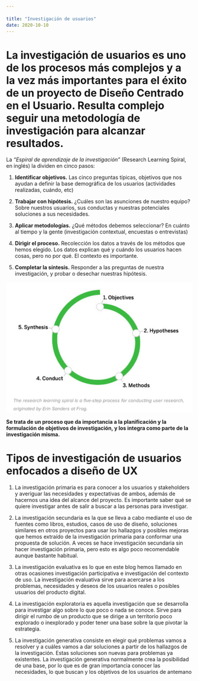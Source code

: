 ```yaml
---

title: "Investigación de usuarios"
date: 2020-10-10
---
```


# La investigación de usuarios es uno de los procesos más complejos y a la vez más importantes para el éxito de un proyecto de Diseño Centrado en el Usuario. Resulta complejo seguir una metodología de investigación para alcanzar resultados. 

La _“Espiral de aprendizaje de la investigación”_ (Research Learning Spiral, en inglés) la dividen en cinco pasos:

1. **Identificar objetivos.** Las cinco preguntas típicas, objetivos que nos ayudan a definir la base demográfica de los usuarios (actividades realizadas, cuándo, etc) 

2. **Trabajar con hipótesis.**  ¿Cuáles son las asunciones de nuestro equipo? Sobre nuestros usuarios, sus conductas y nuestras potenciales soluciones a sus necesidades.

3. **Aplicar metodologías.** ¿Qué métodos debemos seleccionar? En cuánto al tiempo y la gente (investigación contextual, encuestas o entrevistas) 

4. **Dirigir el proceso.** Recolección los datos a través de los métodos que hemos elegido. Los datos explican qué y cuándo los usuarios hacen cosas, pero no por qué. El contexto es importante. 

5. **Completar la síntesis.** Responder a las preguntas de nuestra investigación, y probar o desechar nuestras hipótesis. 

![Espiral de aprendizaje de la investigación](/img/25862171602_34592c335d_b.jpg)  

**Se trata de un proceso que da importancia a la planificación y la formulación de objetivos de investigación, y los integra como parte de la investigación misma.** 

# Tipos de investigación de usuarios enfocados a diseño de UX 

1. La investigación primaria es para conocer a los usuarios y stakeholders y averiguar las necesidades y expectativas de ambos, además de hacernos una idea del alcance del proyecto. Es importante saber qué se quiere investigar antes de salir a buscar a las personas para investigar. 

2. La investigación secundaria es la que se lleva a cabo mediante el uso de fuentes como libros, estudios, casos de uso de diseño, soluciones similares en otros proyectos para usar los hallazgos y posibles mejoras que hemos extraído de la investigación primaria para conformar una propuesta de solución. A veces se hace investigación secundaria sin hacer investigación primaria, pero esto es algo poco recomendable aunque bastante habitual. 

3. La investigación evaluativa es lo que en este blog hemos llamado en otras ocasiones investigación participativa e investigación del contexto de uso. La investigación evaluativa sirve para acercarse a los problemas, necesidades y deseos de los usuarios reales o posibles usuarios del producto digital. 

4. La investigación exploratoria es aquella investigación que se desarrolla para investigar algo sobre lo que poco o nada se conoce. Sirve para dirigir el rumbo de un producto que se dirige a un territorio poco explorado o inexplorado y poder tener una base sobre la que pivotar la estrategia. 

5. La investigación generativa consiste en elegir qué problemas vamos a resolver y a cuáles vamos a dar soluciones a partir de los hallazgos de la investigación. Estas soluciones son nuevas para problemas ya existentes. La investigación generativa normalmente crea la posibilidad de una base, por lo que es de gran importancia conocer las necesidades, lo que buscan y los objetivos de los usuarios de antemano